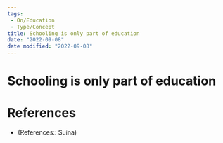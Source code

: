 ```yaml
---
tags:
 - On/Education
 - Type/Concept
title: Schooling is only part of education
date: "2022-09-08"
date modified: "2022-09-08"
---
```


# Schooling is only part of education

# References
- (References:: Suina)
